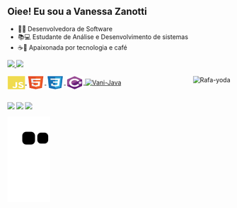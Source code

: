 ## Oiee! Eu sou a Vanessa Zanotti
- 🚀✨ Desenvolvedora de Software
- 📚💻 Estudante de Análise e Desenvolvimento de sistemas 
- ☕💖 Apaixonada por tecnologia e café

<div>
  <a href="https://github.com/VanessaZanotti">
  <img height="180em" src="https://github-readme-stats.vercel.app/api?username=vanessazanotti&show_icons=true&theme=cobalt&include_all_commits=true&count_private=true"/>
  <img height="180em" src="https://github-readme-stats.vercel.app/api/top-langs/?username=vanessazanotti&layout=compact&langs_count=7&theme=cobalt"/>
</div>
 
<div style="display: inline_block"><br>
  <img align="center" alt="Vani-Js" height="30" width="40" src="https://raw.githubusercontent.com/devicons/devicon/master/icons/javascript/javascript-plain.svg">
  <img align="center" alt="Vani-HTML" height="30" width="40" src="https://raw.githubusercontent.com/devicons/devicon/master/icons/html5/html5-original.svg">
  <img align="center" alt="Vani-CSS" height="30" width="40" src="https://raw.githubusercontent.com/devicons/devicon/master/icons/css3/css3-original.svg">
  <img align="center" alt="Vani-Csharp" height="30" width="40" src="https://raw.githubusercontent.com/devicons/devicon/master/icons/csharp/csharp-original.svg">
  <img align="center" alt="Vani-Java" height="30" width="40" src="https://cdn.jsdelivr.net/gh/devicons/devicon/icons/java/java-plain.svg">
  <img align="right" alt="Rafa-yoda" src="https://c.tenor.com/9T9mPweqx5QAAAAM/baby-yoda-wave.gif">
</div>
  
  ##
 
<div> 
  <a href = "mailto:zanottivanessa11@gmail.com"><img src="https://img.shields.io/badge/-Gmail-EE82EE?style=for-the-badge&logo=gmail&logoColor=white" target="blank"></a>
  <a href="https://www.linkedin.com/in/vanessa-zanotti-4a59461a5/" target="blank"><img src="https://img.shields.io/badge/-LinkedIn-4876FF?style=for-the-badge&logo=linkedin&logoColor=white" target="blank"></a> 
  <a href="https://instagram.com/nessazanotti" target="blank"><img src="https://img.shields.io/badge/-Instagram-54FF9F?style=for-the-badge&logo=instagram&logoColor=white" target="blank"></a>
 	
 ![Snake animation](https://github.com/vanessazanotti/vanessazanotti/blob/output/github-contribution-grid-snake.svg)
 
</div>
